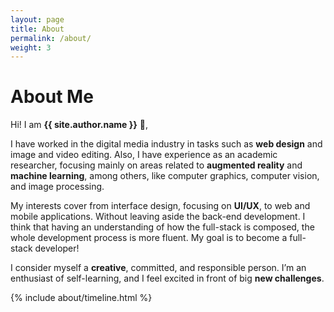 ```yaml
---
layout: page
title: About
permalink: /about/
weight: 3
---
```


# **About Me**

Hi! I am **{{ site.author.name }}** :raising_hand:,<br>

I have worked in the digital media industry in tasks such as **web design** and image and video editing. Also, I have experience as an academic researcher, focusing mainly on areas related to **augmented reality** and **machine learning**, among others, like computer graphics, computer vision, and image processing.

My interests cover from interface design, focusing on **UI/UX**, to web and mobile applications. Without leaving aside the back-end development. I think that having an understanding of how the full-stack is composed, the whole development process is more fluent. My goal is to become a full-stack developer!

I consider myself a **creative**, committed, and responsible person. I’m an enthusiast of self-learning, and I feel excited in front of big **new challenges**.

<!-- 
<div class="row">
{% include about/skills.html title="Programming Skills" source=site.data.programming-skills %}
{% include about/skills.html title="Other Skills" source=site.data.other-skills %}
</div> -->

<div class="row">
{% include about/timeline.html %}
</div>